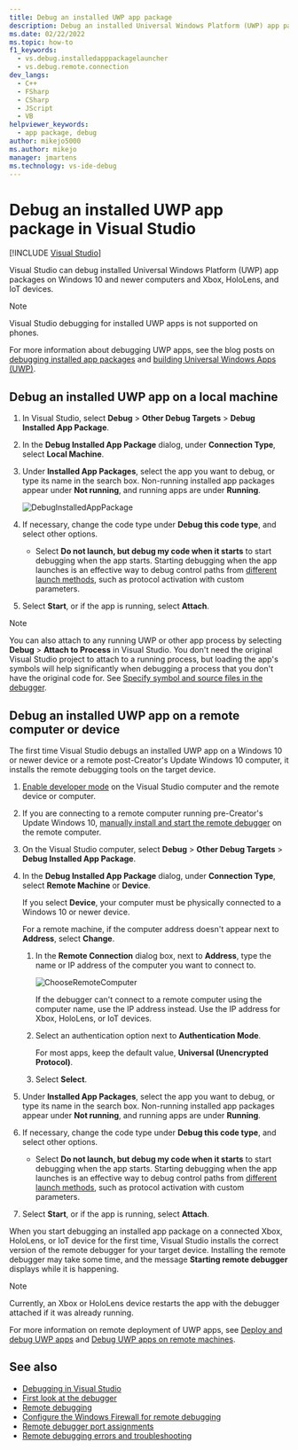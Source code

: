 ```yaml
---
title: Debug an installed UWP app package
description: Debug an installed Universal Windows Platform (UWP) app package in Visual Studio on Windows 10 and newer computers, Xbox, and Internet of Things (IoT) devices.
ms.date: 02/22/2022
ms.topic: how-to
f1_keywords: 
  - vs.debug.installedapppackagelauncher
  - vs.debug.remote.connection
dev_langs: 
  - C++
  - FSharp
  - CSharp
  - JScript
  - VB
helpviewer_keywords: 
  - app package, debug
author: mikejo5000
ms.author: mikejo
manager: jmartens
ms.technology: vs-ide-debug
---
```

# Debug an installed UWP app package in Visual Studio

 [!INCLUDE [Visual Studio](~/includes/applies-to-version/vs-windows-only.md)]

Visual Studio can debug installed Universal Windows Platform (UWP) app packages on Windows 10 and newer computers and Xbox, HoloLens, and IoT devices.

>[!NOTE]
>Visual Studio debugging for installed UWP apps is not supported on phones.

For more information about debugging UWP apps, see the blog posts on [debugging installed app packages](https://devblogs.microsoft.com/devops/updates-for-debugging-installed-app-packages-in-visual-studio-2015-update-2/) and [building Universal Windows Apps (UWP)](https://devblogs.microsoft.com/visualstudio/universal-windows-apps-targeting-windows-10-anniversary-sdk/).

## Debug an installed UWP app on a local machine

1. In Visual Studio, select **Debug** > **Other Debug Targets** > **Debug Installed App Package**.

1. In the **Debug Installed App Package** dialog, under **Connection Type**, select **Local Machine**.

1. Under **Installed App Packages**, select the app you want to debug, or type its name in the search box. Non-running installed app packages appear under **Not running**, and running apps are under **Running**.

   ![DebugInstalledAppPackage](../debugger/media/debug-installed-app-pkg.png "DebugInstalledAppPackage")

1. If necessary, change the code type under **Debug this code type**, and select other options.
   - Select **Do not launch, but debug my code when it starts** to start debugging when the app starts. Starting debugging when the app launches is an effective way to debug control paths from [different launch methods](/windows/uwp/xbox-apps/automate-launching-uwp-apps), such as protocol activation with custom parameters.

1. Select **Start**, or if the app is running, select **Attach**.

> [!NOTE]
> You can also attach to any running UWP or other app process by selecting **Debug** > **Attach to Process** in Visual Studio. You don't need the original Visual Studio project to attach to a running process, but loading the app's symbols will help significantly when debugging a process that you don't have the original code for. See [Specify symbol and source files in the debugger](specify-symbol-dot-pdb-and-source-files-in-the-visual-studio-debugger.md).

## <a name="remote"></a> Debug an installed UWP app on a remote computer or device

The first time Visual Studio debugs an installed UWP app on a Windows 10 or newer device or a remote post-Creator's Update Windows 10 computer, it installs the remote debugging tools on the target device.

1. [Enable developer mode](/windows/uwp/get-started/enable-your-device-for-development) on the Visual Studio computer and the remote device or computer.

1. If you are connecting to a remote computer running pre-Creator's Update Windows 10, [manually install and start the remote debugger](../debugger/remote-debugging.md) on the remote computer.

1. On the Visual Studio computer, select **Debug** > **Other Debug Targets** > **Debug Installed App Package**.

1. In the **Debug Installed App Package** dialog, under **Connection Type**, select **Remote Machine** or **Device**.

   If you select **Device**, your computer must be physically connected to a Windows 10 or newer device.

   For a remote machine, if the computer address doesn't appear next to **Address**, select **Change**.

   1. In the **Remote Connection** dialog box, next to **Address**, type the name or IP address of the computer you want to connect to.

      ![ChooseRemoteComputer](../debugger/media/debug-remote-app-pkg.png "ChooseRemoteComputer")

      If the debugger can't connect to a remote computer using the computer name, use the IP address instead. Use the IP address for Xbox, HoloLens, or IoT devices.
   1. Select an authentication option next to **Authentication Mode**.

      For most apps, keep the default value, **Universal (Unencrypted Protocol)**.
   1. Select **Select**.

1. Under **Installed App Packages**, select the app you want to debug, or type its name in the search box. Non-running installed app packages appear under **Not running**, and running apps are under **Running**.

1. If necessary, change the code type under **Debug this code type**, and select other options.
   - Select **Do not launch, but debug my code when it starts** to start debugging when the app starts. Starting debugging when the app launches is an effective way to debug control paths from [different launch methods](/windows/uwp/xbox-apps/automate-launching-uwp-apps), such as protocol activation with custom parameters.

1. Select **Start**, or if the app is running, select **Attach**.

When you start debugging an installed app package on a connected Xbox, HoloLens, or IoT device for the first time, Visual Studio installs the correct version of the remote debugger for your target device. Installing the remote debugger may take some time, and the message **Starting remote debugger** displays while it is happening.

>[!NOTE]
>Currently, an Xbox or HoloLens device restarts the app with the debugger attached if it was already running.

For more information on remote deployment of UWP apps, see [Deploy and debug UWP apps](/windows/uwp/debug-test-perf/deploying-and-debugging-uwp-apps#advanced-remote-deployment-options) and [Debug UWP apps on remote machines](run-windows-store-apps-on-a-remote-machine.md).

## See also

- [Debugging in Visual Studio](../debugger/index.yml)
- [First look at the debugger](../debugger/debugger-feature-tour.md)
- [Remote debugging](../debugger/remote-debugging.md)
- [Configure the Windows Firewall for remote debugging](../debugger/configure-the-windows-firewall-for-remote-debugging.md)
- [Remote debugger port assignments](../debugger/remote-debugger-port-assignments.md)
- [Remote debugging errors and troubleshooting](../debugger/remote-debugging-errors-and-troubleshooting.md)